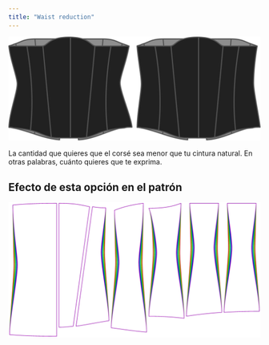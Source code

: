 ```yaml
---
title: "Waist reduction"
---
```


![La opción de reducción de cintura en la Catedral](./waistreduction.svg)

La cantidad que quieres que el corsé sea menor que tu cintura natural. En otras palabras, cuánto quieres que te exprima.

## Efecto de esta opción en el patrón

![Esta imagen muestra el efecto de esta opción superponiendo varias variantes que tienen un valor diferente para esta opción](cathrin_waistreduction_sample.svg "Efecto de esta opción en el patrón")
